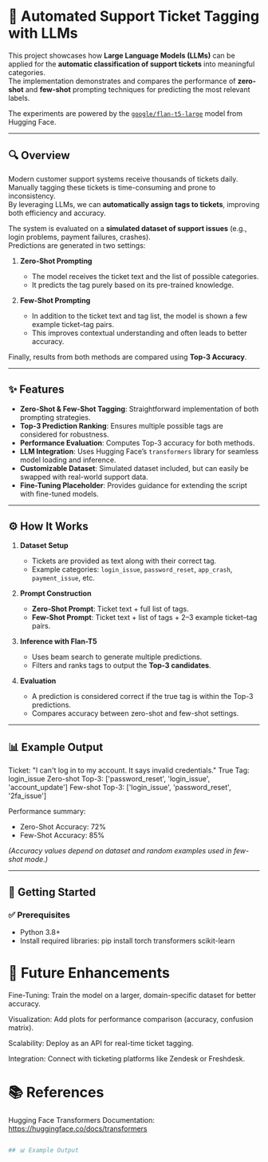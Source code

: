 # 🤖 Automated Support Ticket Tagging with LLMs

This project showcases how **Large Language Models (LLMs)** can be applied for the **automatic classification of support tickets** into meaningful categories.  
The implementation demonstrates and compares the performance of **zero-shot** and **few-shot** prompting techniques for predicting the most relevant labels.

The experiments are powered by the [`google/flan-t5-large`](https://huggingface.co/google/flan-t5-large) model from Hugging Face.

---

## 🔍 Overview

Modern customer support systems receive thousands of tickets daily.  
Manually tagging these tickets is time-consuming and prone to inconsistency.  
By leveraging LLMs, we can **automatically assign tags to tickets**, improving both efficiency and accuracy.

The system is evaluated on a **simulated dataset of support issues** (e.g., login problems, payment failures, crashes).  
Predictions are generated in two settings:
1. **Zero-Shot Prompting**  
   - The model receives the ticket text and the list of possible categories.  
   - It predicts the tag purely based on its pre-trained knowledge.  

2. **Few-Shot Prompting**  
   - In addition to the ticket text and tag list, the model is shown a few example ticket–tag pairs.  
   - This improves contextual understanding and often leads to better accuracy.  

Finally, results from both methods are compared using **Top-3 Accuracy**.

---

## ✨ Features

- **Zero-Shot & Few-Shot Tagging**: Straightforward implementation of both prompting strategies.  
- **Top-3 Prediction Ranking**: Ensures multiple possible tags are considered for robustness.  
- **Performance Evaluation**: Computes Top-3 accuracy for both methods.  
- **LLM Integration**: Uses Hugging Face’s `transformers` library for seamless model loading and inference.  
- **Customizable Dataset**: Simulated dataset included, but can easily be swapped with real-world support data.  
- **Fine-Tuning Placeholder**: Provides guidance for extending the script with fine-tuned models.  

---

## ⚙️ How It Works

1. **Dataset Setup**  
   - Tickets are provided as text along with their correct tag.  
   - Example categories: `login_issue`, `password_reset`, `app_crash`, `payment_issue`, etc.  

2. **Prompt Construction**  
   - **Zero-Shot Prompt**: Ticket text + full list of tags.  
   - **Few-Shot Prompt**: Ticket text + list of tags + 2–3 example ticket–tag pairs.  

3. **Inference with Flan-T5**  
   - Uses beam search to generate multiple predictions.  
   - Filters and ranks tags to output the **Top-3 candidates**.  

4. **Evaluation**  
   - A prediction is considered correct if the true tag is within the Top-3 predictions.  
   - Compares accuracy between zero-shot and few-shot settings.  
---
## 📊 Example Output
Ticket: "I can't log in to my account. It says invalid credentials."
True Tag: login_issue
Zero-shot Top-3: ['password_reset', 'login_issue', 'account_update']
Few-shot Top-3: ['login_issue', 'password_reset', '2fa_issue']

Performance summary:
- Zero-Shot Accuracy: 72%  
- Few-Shot Accuracy: 85%  

*(Accuracy values depend on dataset and random examples used in few-shot mode.)*

---

## 🚀 Getting Started

### ✅ Prerequisites
- Python 3.8+  
- Install required libraries:
pip install torch transformers scikit-learn

# 🔮 Future Enhancements

Fine-Tuning: Train the model on a larger, domain-specific dataset for better accuracy.

Visualization: Add plots for performance comparison (accuracy, confusion matrix).

Scalability: Deploy as an API for real-time ticket tagging.

Integration: Connect with ticketing platforms like Zendesk or Freshdesk.

# 📚 References

Hugging Face Transformers Documentation: https://huggingface.co/docs/transformers
```bash

## 📊 Example Output

